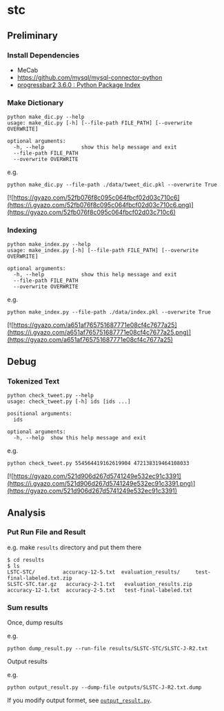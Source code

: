 # stc

## Preliminary

### Install Dependencies

* MeCab
* https://github.com/mysql/mysql-connector-python
* [progressbar2 3.6.0 : Python Package Index](https://pypi.python.org/pypi/progressbar2)


### Make Dictionary

```
python make_dic.py --help
usage: make_dic.py [-h] [--file-path FILE_PATH] [--overwrite OVERWRITE]

optional arguments:
  -h, --help            show this help message and exit
  --file-path FILE_PATH
  --overwrite OVERWRITE
```

e.g.

```
python make_dic.py --file-path ./data/tweet_dic.pkl --overwrite True
```

[![https://gyazo.com/52fb076f8c095c064fbcf02d03c710c6](https://i.gyazo.com/52fb076f8c095c064fbcf02d03c710c6.png)](https://gyazo.com/52fb076f8c095c064fbcf02d03c710c6)


### Indexing

```
python make_index.py --help
usage: make_index.py [-h] [--file-path FILE_PATH] [--overwrite OVERWRITE]

optional arguments:
  -h, --help            show this help message and exit
  --file-path FILE_PATH
  --overwrite OVERWRITE
```

e.g.

```
python make_index.py --file-path ./data/index.pkl --overwrite True
```

[![https://gyazo.com/a651af765751687771e08cf4c7677a25](https://i.gyazo.com/a651af765751687771e08cf4c7677a25.png)](https://gyazo.com/a651af765751687771e08cf4c7677a25)

## Debug

### Tokenized Text

```
python check_tweet.py --help
usage: check_tweet.py [-h] ids [ids ...]

positional arguments:
  ids

optional arguments:
  -h, --help  show this help message and exit
```

e.g.

```
python check_tweet.py 554564419162619904 472138319464108033
```

[![https://gyazo.com/521d906d267d5741249e532ec91c3391](https://i.gyazo.com/521d906d267d5741249e532ec91c3391.png)](https://gyazo.com/521d906d267d5741249e532ec91c3391)

## Analysis

### Put Run File and Result

e.g. make `results` directory and put them there

```
$ cd results
$ ls
LSTC-STC/         accuracy-12-5.txt  evaluation_results/     test-final-labeled.txt.zip
SLSTC-STC.tar.gz   accuracy-2-1.txt   evaluation_results.zip
accuracy-12-1.txt  accuracy-2-5.txt   test-final-labeled.txt
```

### Sum results

Once, dump results

e.g.

```
python dump_result.py --run-file results/SLSTC-STC/SLSTC-J-R2.txt
```

Output results

e.g.

```
python output_result.py --dump-file outputs/SLSTC-J-R2.txt.dump
```

If you modify output formet, see [`output_result.py`](./output_result.py).
